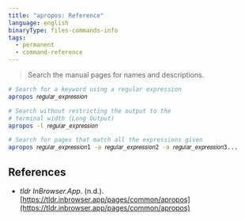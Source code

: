 ```yaml
---
title: "apropos: Reference"
language: english
binaryType: files-commands-info
tags:
  - permanent
  - command-reference
---
```



> Search the manual pages for names and descriptions.

```bash
# Search for a keyword using a regular expression
apropos 𝑟𝑒𝑔𝑢𝑙𝑎𝑟_𝑒𝑥𝑝𝑟𝑒𝑠𝑠𝑖𝑜𝑛

# Search without restricting the output to the
# terminal width (Long Output)
apropos -l 𝑟𝑒𝑔𝑢𝑙𝑎𝑟_𝑒𝑥𝑝𝑟𝑒𝑠𝑠𝑖𝑜𝑛

# Search for pages that match all the expressions given
apropos 𝑟𝑒𝑔𝑢𝑙𝑎𝑟_𝑒𝑥𝑝𝑟𝑒𝑠𝑠𝑖𝑜𝑛1 -a 𝑟𝑒𝑔𝑢𝑙𝑎𝑟_𝑒𝑥𝑝𝑟𝑒𝑠𝑠𝑖𝑜𝑛2 -a 𝑟𝑒𝑔𝑢𝑙𝑎𝑟_𝑒𝑥𝑝𝑟𝑒𝑠𝑠𝑖𝑜𝑛3...
```

## References

- _tldr InBrowser.App_. (n.d.). [https://tldr.inbrowser.app/pages/common/apropos](https://tldr.inbrowser.app/pages/common/apropos)
